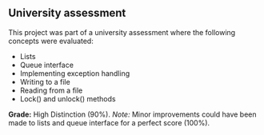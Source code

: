 ## University assessment 
This project was part of a university assessment where the following concepts were evaluated:
- Lists
- Queue interface
- Implementing exception handling
- Writing to a file
- Reading from a file
- Lock() and unlock() methods 

**Grade:** High Distinction (90%). 
*Note:* Minor improvements could have been made to lists and queue interface for a perfect score (100%).

